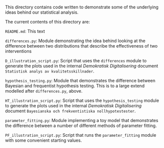 This directory contains code written to demonstrate some of the underlying ideas behind our statistical analysis.

The current contents of this directory are:

`README.md`: This text

`differences.py`: Module demonstrating the idea behind looking at the difference between two distributions that describe the effectiveness of two interventions

`D_illustration_script.py`: Script that uses the `differences` module to generate the plots used in the internal _Demokratisk Digitalisering_ document `Statistisk analys
av kvalitetsskillnader`.

`hypothesis_testing.py`: Module that demonstrates the difference between Bayesian and frequentist hypothesis testing. This is to a large extend modelled after `differences.py`, above.

`HT_illustration_script.py`: Script that uses the `hypothesis_testing` module to generate the plots used in the internal _Demokratisk Digitalisering_ document `Bayesianska och frekventistiska nollhypotestester`.


`parameter_fitting.py`: Module implementing a toy model that demonstrates the difference between a number of different methods of parameter fitting.

`PF_illustration_script.py`: Script that runs the `parameter_fitting` module with some convenient starting values.
